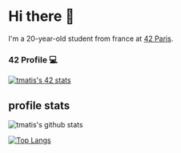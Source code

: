 # Hi there 👋

I'm a 20-year-old student from france at [42 Paris](https://www.42.fr/ "42Born2Code").

### 42 Profile 💻
[![tmatis's 42 stats](https://badge42.vercel.app/api/v2/cl1mkhkns001109mixy0purl5/stats?cursusId=21&coalitionId=47)](https://github.com/JaeSeoKim/badge42)

## profile stats

![tmatis's github stats](https://github-readme-stats.vercel.app/api?username=tmatis&show_icons=true)

[![Top Langs](https://github-readme-stats.vercel.app/api/top-langs/?username=tmatis)](https://github.com/anuraghazra/github-readme-stats)
